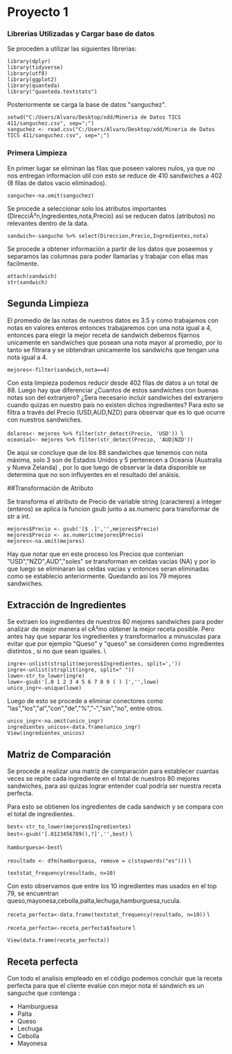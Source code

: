 # **Proyecto 1**

### Librerias Utilizadas y Cargar base de datos
Se proceden a utilizar las siguientes librerias: 

 `library(dplyr)`\
`library(tidyverse)`\
`library(utf8)`\
`library(ggplot2)`\
`library(quanteda)`\
`library("quanteda.textstats")` 

Posteriormente se carga la base de datos "sanguchez". 

`setwd("C:/Users/Alvaro/Desktop/xdd/Mineria de Datos TICS 411/sanguchez.csv", sep=";")`\
`sanguchez <- read.csv("C:/Users/Alvaro/Desktop/xdd/Mineria de Datos TICS 411/sanguchez.csv", sep=";")`

### Primera Limpieza
En primer lugar se eliminan las filas que poseen valores nulos, ya que no nos entregan informacion util
con esto se reduce de 410 sandwiches a 402 (8 filas de datos vacio eliminados). 

`sanguche<-na.omit(sanguchez)`

Se procede a seleccionar solo los atributos importantes (DirecciÃ³n,Ingredientes,nota,Precio)
asì se reducen datos (atributos) no relevantes dentro de la data.

`sandwich<-sanguche %>% select(Direccion,Precio,Ingredientes,nota)`

Se procede a obtener información a partir de los datos que poseemos y separamos las columnas para
poder llamarlas y trabajar con ellas mas facilmente. 

`attach(sandwich)`\
`str(sandwich)` 

## Segunda Limpieza
El promedio de las notas de nuestros datos es 3.5 y como trabajamos con notas en
valores enteros entonces trabajaremos con una nota igual a 4, entonces para elegir la mejor receta de 
sandwich debemos fijarnos unicamente en sandwiches que posean una nota mayor al promedio, 
por lo tanto se filtrara y se obtendran unicamente los sandwichs que tengan una nota igual a 4. 

`mejores<-filter(sandwich,nota==4)`

Con esta limpieza podemos reducir desde 402 filas de datos a un total de 88.
Luego hay que diferenciar ¿Cuantos de estos sandwiches con buenas notas son del extranjero?
¿Sera necesario incluir sandwiches del extranjero cuando quizas en nuestro país no existen
 dichos ingredientes? Para esto se filtra a través del Precio (USD,AUD,NZD) para observar que es lo
que ocurre con nuestros sandwiches.

`dolares<- mejores %>% filter(str_detect(Precio, 'USD')) `\                   
`oceania1<- mejores %>% filter(str_detect(Precio, 'AUD|NZD'))` 

 De aqui se concluye que de los 88 sandwiches que tenemos con nota máxima, solo 3 son de Estados Unidos
 y 5 pertenecen a Oceania (Australia y Nueva Zelanda) , por lo que luego de observar la data disponible
 se determina que no son influyentes en el resultado del anáisis.

##Transformación de Atributo

Se transforma el atributo de Precio de variable string (caracteres) a integer (enteros)
se aplica la funcion gsub junto a as.numeric para transformar de str a int. 


`mejores$Precio <- gsub('[$ .]','',mejores$Precio)`\
`mejores$Precio <- as.numeric(mejores$Precio)` \
`mejores<-na.omit(mejores)`

 Hay que notar que en este proceso los Precios que contenian "USD","NZD",AUD","soles" se transforman en celdas
vacias (NA) y por lo que luego se eliminaran las celdas vacias y entonces seran eliminadas como se establecio
anteriormente. Quedando asi los 79 mejores sandwiches. 

## Extracción de Ingredientes

 Se extraen los ingredientes de nuestros 80 mejores sandwiches para poder analizar
de mejor manera el cÃ³mo obtener la mejor receta posible. Pero antes hay que separar los ingredientes y
transformarlos a minusculas para evitar que por ejemplo "Queso" y "queso" se consideren como ingredientes
distintos , si no que sean iguales. \ 

`ingre<-unlist(strsplit(mejores$Ingredientes, split=','))` \
`ingre<-unlist(strsplit(ingre, split=" "))` \
`lowe<-str_to_lower(ingre)` \
`lowe<-gsub('[.0 1 2 3 4 5 6 7 8 9 ( ) ]','',lowe)` \
`unico_ingr<-unique(lowe)` 

Luego de esto se procede a eliminar conectores como "las","los","al","con","de","%","-","sin","no", entre otros.

`unico_ingr<-na.omit(unico_ingr)` \
`ingredientes_unicos<-data.frame(unico_ingr)` \
`View(ingredientes_unicos)` 


## Matriz de Comparación

Se procede a realizar una matriz de comparación para establecer cuantas veces
se repite cada ingrediente en el total de nuestros 80 mejores sandwiches, para asi quizas
lograr entender cual podría ser nuestra receta perfecta.

Para esto se obtienen los ingredientes de cada sandwich y se compara con el total de ingredientes.

`best<-str_to_lower(mejores$Ingredientes)` \
`best<-gsub('[.0123456789(),?]','',best)` \

`hamburguesa<-best`\

`resultado <- dfm(hamburguesa, remove = c(stopwords("es")))` \

`textstat_frequency(resultado, n=10)` 

Con esto observamos que entre los 10 ingredientes mas usados en el top 79, se 
encuentran queso,mayonesa,cebolla,palta,lechuga,hamburguesa,rucula.

`receta_perfecta<-data.frame(textstat_frequency(resultado, n=10))` \

`receta_perfecta<-receta_perfecta$feature` \


`View(data.frame(receta_perfecta)) `

## Receta perfecta
Con todo el analisis empleado en el código podemos concluir que la receta perfecta para que el cliente
evalúe con mejor nota el sandwich es un sanguche que contenga : 

+ Hamburguesa
+ Palta
+ Queso
+ Lechuga
+ Cebolla
+ Mayonesa





